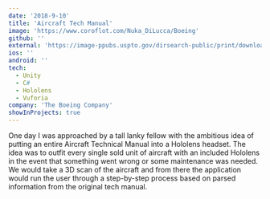 ```yaml
---
date: '2018-9-10'
title: 'Aircraft Tech Manual'
image: 'https://www.coroflot.com/Nuka_DiLucca/Boeing'
github: ''
external: 'https://image-ppubs.uspto.gov/dirsearch-public/print/downloadPdf/20200094992'
ios: ''
android: ''
tech:
  - Unity
  - C#
  - Hololens
  - Vuforia
company: 'The Boeing Company'
showInProjects: true
---
```


One day I was approached by a tall lanky fellow with the ambitious idea of putting an entire Aircraft Technical Manual into a Hololens headset. The idea was to outfit every single sold unit of aircraft with an included Hololens in the event that something went wrong or some maintenance was needed. We would take a 3D scan of the aircraft and from there the application would run the user through a step-by-step process based on parsed information from the original tech manual.

